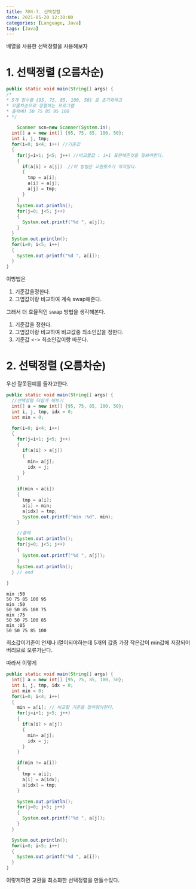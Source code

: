```yaml
---
title: 자바-7. 선택정렬
date: 2021-05-20 12:30:00
categories: [Language, Java]
tags: [Java]
---
```


배열을 사용한 선택정렬을 사용해보자

# 1. 선택정렬 (오름차순)

```java
public static void main(String[] args) {
/*
* 5개 정수를 {95, 75, 85, 100, 50} 로 초기화하고
* 오름차순으로 정렬하는 프로그램
* 출력예) 50 75 85 95 100
* */

	Scanner scn=new Scanner(System.in);
  int[] a = new int[] {95, 75, 85, 100, 50};
  int i, j, tmp;
  for(i=0; i<4; i++) //기준값
  {
    for(j=i+1; j<5; j++) //비교할값 : i+1 표현해준것을 잘봐야한다.
    {
      if(a[i] > a[j])  //이 방법은 교환횟수가 적지않다.
      {
        tmp = a[i];
        a[i] = a[j];
        a[j] = tmp;
      }
    }
    System.out.println();
    for(j=0; j<5; j++)
    {
      System.out.printf("%d ", a[j]);
    }
  }
  System.out.println();
  for(i=0; i<5; i++)
  {
    System.out.printf("%d ", a[i]);
  }
}
```

이방법은
1. 기준값을정한다.
2. 그옆값이랑 비교하여 계속 swap해준다.



그래서 더 효율적인 swap 방법을 생각해본다.

1. 기준값을 정한다.
2. 그옆값이랑 비교하여 비교값중 최소인값을 정한다.
3. 기준값 <-> 최소인값이랑 바꾼다.




# 2. 선택정렬 (오름차순)

우선 잘못된예를 들자고한다.

```java
public static void main(String[] args) {
  //선택정렬 더쉽게 해보기
  int[] a = new int[] {95, 75, 85, 100, 50};
  int i, j, tmp, idx = 0;
  int min = 0;

  for(i=0; i<4; i++)
  {
    for(j=i+1; j<5; j++)
    {
      if(a[i] > a[j])
      {
        min= a[j];
        idx = j;
      }
    }

    if(min < a[i])
    {
      tmp = a[i];
      a[i] = min;
      a[idx] = tmp;
      System.out.printf("min :%d", min);
    }

    //출력
    System.out.println();
    for(j=0; j<5; j++)
    {
      System.out.printf("%d ", a[j]);
    }
    System.out.println();
  } // end
 
}
```

```console
min :50
50 75 85 100 95 
min :50
50 50 85 100 75 
min :75
50 50 75 100 85 
min :85
50 50 75 85 100 
```

최소값이기준이 언제나 i열이되야하는데
5개의 값중 가장 작은값이 min값에 저장되어버리므로
오류가난다.



따라서 이렇게 
```java
public static void main(String[] args) {
  int[] a = new int[] {95, 75, 85, 100, 50};
  int i, j, tmp, idx = 0;
  int min = 0;
  for(i=0; i<4; i++)
  {
    min = a[i]; // 비교할 기준을 잡아줘야한다. 
    for(j=i+1; j<5; j++)
    {
      if(a[i] > a[j])
      {
        min= a[j];
        idx = j;
      }
    }

    if(min != a[i])
    {
      tmp = a[i];
      a[i] = a[idx];
      a[idx] = tmp;
    }

    System.out.println();
    for(j=0; j<5; j++)
    {
      System.out.printf("%d ", a[j]);
    }
  }

  System.out.println();
  for(i=0; i<5; i++)
  {
    System.out.printf("%d ", a[i]);
  }
}
```

이렇게하면 교환을 최소화한 선택정렬을 만들수있다.


